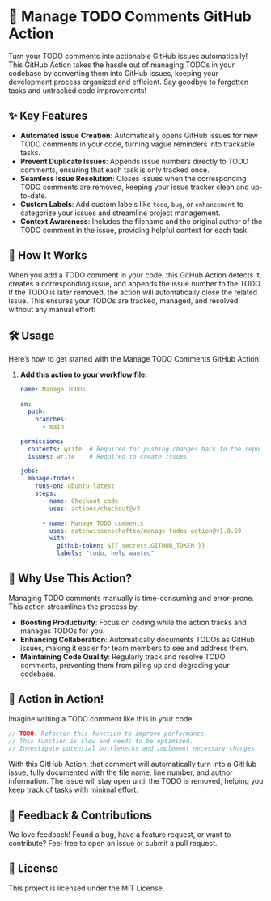 
# 🚀 Manage TODO Comments GitHub Action

Turn your TODO comments into actionable GitHub issues automatically! This GitHub Action takes the hassle out of managing TODOs in your codebase by converting them into GitHub issues, keeping your development process organized and efficient. Say goodbye to forgotten tasks and untracked code improvements!

## ✨ Key Features

- **Automated Issue Creation**: Automatically opens GitHub issues for new TODO comments in your code, turning vague reminders into trackable tasks.
- **Prevent Duplicate Issues**: Appends issue numbers directly to TODO comments, ensuring that each task is only tracked once.
- **Seamless Issue Resolution**: Closes issues when the corresponding TODO comments are removed, keeping your issue tracker clean and up-to-date.
- **Custom Labels**: Add custom labels like `todo`, `bug`, or `enhancement` to categorize your issues and streamline project management.
- **Context Awareness**: Includes the filename and the original author of the TODO comment in the issue, providing helpful context for each task.

## 📖 How It Works

When you add a TODO comment in your code, this GitHub Action detects it, creates a corresponding issue, and appends the issue number to the TODO. If the TODO is later removed, the action will automatically close the related issue. This ensures your TODOs are tracked, managed, and resolved without any manual effort!

## 🛠️ Usage

Here’s how to get started with the Manage TODO Comments GitHub Action: 

1. **Add this action to your workflow file:**

   ```yaml
   name: Manage TODOs

   on:
     push:
       branches:
         - main

   permissions:
     contents: write  # Required for pushing changes back to the repo
     issues: write    # Required to create issues

   jobs:
     manage-todos:
       runs-on: ubuntu-latest
       steps:
         - name: Checkout code
           uses: actions/checkout@v3

         - name: Manage TODO comments
           uses: datenwissenschaften/manage-todos-action@v1.0.69
           with:
             github-token: ${{ secrets.GITHUB_TOKEN }}
             labels: "todo, help wanted"
   ```

## 🚦 Why Use This Action?

Managing TODO comments manually is time-consuming and error-prone. This action streamlines the process by:

- **Boosting Productivity**: Focus on coding while the action tracks and manages TODOs for you.
- **Enhancing Collaboration**: Automatically documents TODOs as GitHub issues, making it easier for team members to see and address them.
- **Maintaining Code Quality**: Regularly track and resolve TODO comments, preventing them from piling up and degrading your codebase.

## 🤖 Action in Action!

Imagine writing a TODO comment like this in your code:

```typescript
// TODO: Refactor this function to improve performance.
// This function is slow and needs to be optimized.
// Investigate potential bottlenecks and implement necessary changes.
```

With this GitHub Action, that comment will automatically turn into a GitHub issue, fully documented with the file name, line number, and author information. The issue will stay open until the TODO is removed, helping you keep track of tasks with minimal effort.

## 💬 Feedback & Contributions

We love feedback! Found a bug, have a feature request, or want to contribute? Feel free to open an issue or submit a pull request.

## 📜 License

This project is licensed under the MIT License.
